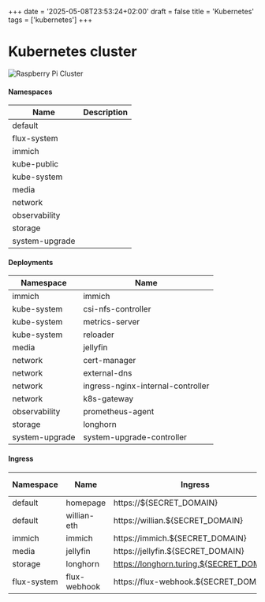 +++
date = '2025-05-08T23:53:24+02:00'
draft = false
title = 'Kubernetes'
tags = ['kubernetes']
+++

# Kubernetes cluster

![Raspberry Pi Cluster](../images/rpi-1.jpg)

#### Namespaces

| Name           | Description |
| -------------- | ----------- |
| default        |             |
| flux-system    |             |
| immich         |             |
| kube-public    |             |
| kube-system    |             |
| media          |             |
| network        |             |
| observability  |             |
| storage        |             |
| system-upgrade |             |

#### Deployments

| Namespace      | Name                              |
| -------------- | --------------------------------- |
| immich         | immich                            |
| kube-system    | csi-nfs-controller                |
| kube-system    | metrics-server                    |
| kube-system    | reloader                          |
| media          | jellyfin                          |
| network        | cert-manager                      |
| network        | external-dns                      |
| network        | ingress-nginx-internal-controller |
| network        | k8s-gateway                       |
| observability  | prometheus-agent                  |
| storage        | longhorn                          |
| system-upgrade | system-upgrade-controller         |

#### Ingress

| Namespace   | Name         | Ingress                                  | Ingress Class |
| ----------- | ------------ | ---------------------------------------- | ------------- |
| default     | homepage     | https://${SECRET_DOMAIN}                 | internal      |
| default     | willian-eth  | https://willian.${SECRET_DOMAIN}         | external      |
| immich      | immich       | https://immich.${SECRET_DOMAIN}          | internal      |
| media       | jellyfin     | https://jellyfin.${SECRET_DOMAIN}        | internal      |
| storage     | longhorn     | https://longhorn.turing.${SECRET_DOMAIN} | internal      |
| flux-system | flux-webhook | https://flux-webhook.${SECRET_DOMAIN}    | external      |
